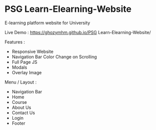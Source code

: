 # PSG Learn-Elearning-Website
E-learning platform website for University

Live Demo : https://ghozymhm.github.io/PSG Learn-Elearning-Website/

Features :

- Responsive Website
- Navigation Bar Color Change on Scrolling
- Full Page JS
- Modals
- Overlay Image

Menu / Layout :

- Navigation Bar
- Home
- Course
- About Us
- Contact Us
- Login
- Footer
